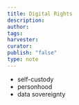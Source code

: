 ```yaml
---
title: Digital Rights
description: 
author: 
tags: 
harvester: 
curator: 
publish: "false"
type: note
---
```

- self-custody
- personhood
- data sovereignty
